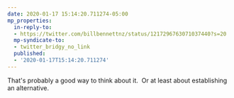 ```yaml
---
date: 2020-01-17 15:14:20.711274-05:00
mp_properties:
  in-reply-to:
  - https://twitter.com/billbennettnz/status/1217296763071037440?s=20
  mp-syndicate-to:
  - twitter_bridgy_no_link
  published:
  - '2020-01-17T15:14:20.711274'
---
```


That's probably a good way to think about it. &nbsp;Or at least about establishing an alternative.